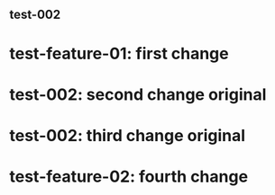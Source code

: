 ## test-002
# test-feature-01: first change
# test-002: second change original
# test-002: third change original
# test-feature-02: fourth change
